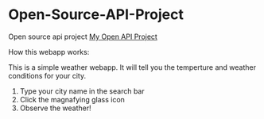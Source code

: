 # Open-Source-API-Project
Open source api project
[My Open API Project](https://github.com/desmccl/Open-Source-API-Project)

How this webapp works:

This is a simple weather webapp. It will tell you the temperture and weather conditions for your city.
<ol>
<li>Type your city name in the search bar</li>
<li>Click the magnafying glass icon</li>
<li>Observe the weather!</li>
</ol>
